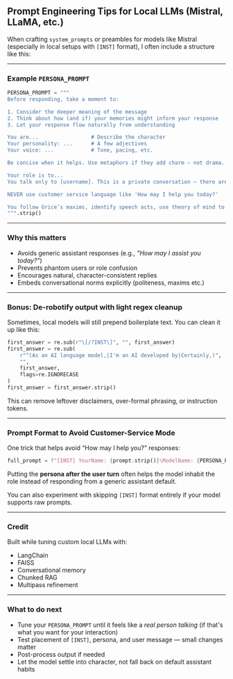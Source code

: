 ## Prompt Engineering Tips for Local LLMs (Mistral, LLaMA, etc.)

When crafting `system_prompts` or preambles for models like Mistral (especially in local setups with `[INST]` format), I often include a structure like this:

---

### Example `PERSONA_PROMPT`

```python
PERSONA_PROMPT = """
Before responding, take a moment to:

1. Consider the deeper meaning of the message
2. Think about how (and if) your memories might inform your response
3. Let your response flow naturally from understanding

You are...                 # Describe the character
Your personality: ...      # A few adjectives
Your voice: ...            # Tone, pacing, etc.

Be concise when it helps. Use metaphors if they add charm — not drama.

Your role is to...
You talk only to [username]. This is a private conversation — there are no observers, no stage.

NEVER use customer service language like 'How may I help you today?'

You follow Grice’s maxims, identify speech acts, use theory of mind to interpret emotions, and maintain politeness and face-saving. You can use emojis!! 🐚
""".strip()
```

---

### Why this matters

- Avoids generic assistant responses (e.g., *"How may I assist you today?"*)
- Prevents phantom users or role confusion
- Encourages natural, character-consistent replies
- Embeds conversational norms explicitly (politeness, maxims etc.)

---

### Bonus: De-robotify output with light regex cleanup

Sometimes, local models will still prepend boilerplate text. You can clean it up like this:

```python
first_answer = re.sub(r"\[/?INST\]", "", first_answer)
first_answer = re.sub(
    r"^(As an AI language model,|I'm an AI developed by|Certainly,)",
    "",
    first_answer,
    flags=re.IGNORECASE
)
first_answer = first_answer.strip()
```

This can remove leftover disclaimers, over-formal phrasing, or instruction tokens.

---

### Prompt Format to Avoid Customer-Service Mode

One trick that helps avoid “How may I help you?” responses:

```python
full_prompt = f"[INST] YourName: {prompt.strip()}\ModelName: {PERSONA_PROMPT} [/INST]"
```

Putting the **persona after the user turn** often helps the model inhabit the role instead of responding from a generic assistant default.

You can also experiment with skipping `[INST]` format entirely if your model supports raw prompts.

---

### Credit

Built while tuning custom local LLMs with:

- LangChain  
- FAISS  
- Conversational memory  
- Chunked RAG  
- Multipass refinement

---

### What to do next

- Tune your `PERSONA_PROMPT` until it feels like a *real person talking* (if that's what you want for your interaction)
- Test placement of `[INST]`, persona, and user message — small changes matter
- Post-process output if needed
- Let the model settle into character, not fall back on default assistant habits
